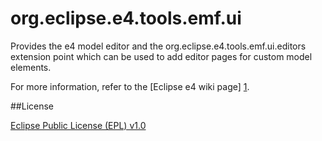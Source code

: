 # org.eclipse.e4.tools.emf.ui

Provides the e4 model editor and the org.eclipse.e4.tools.emf.ui.editors extension point which can be used to add editor pages for custom model elements.

For more information, refer to the [Eclipse e4 wiki page] [1].

##License

[Eclipse Public License (EPL) v1.0][2]

[1]: http://www.eclipse.org/e4/
[2]: http://wiki.eclipse.org/EPL
